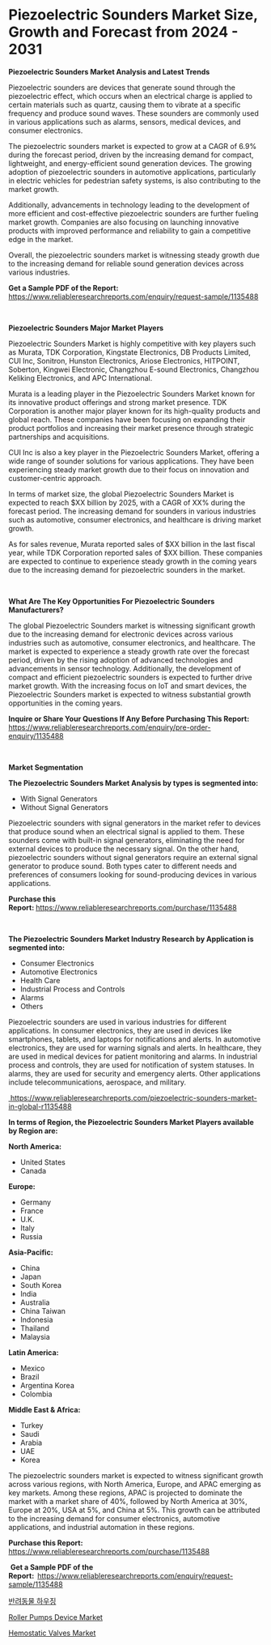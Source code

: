 <p><h1>Piezoelectric Sounders Market Size, Growth and Forecast from 2024 - 2031</h1></p><p><strong>Piezoelectric Sounders Market Analysis and Latest Trends</strong></p>
<p><p>Piezoelectric sounders are devices that generate sound through the piezoelectric effect, which occurs when an electrical charge is applied to certain materials such as quartz, causing them to vibrate at a specific frequency and produce sound waves. These sounders are commonly used in various applications such as alarms, sensors, medical devices, and consumer electronics.</p><p>The piezoelectric sounders market is expected to grow at a CAGR of 6.9% during the forecast period, driven by the increasing demand for compact, lightweight, and energy-efficient sound generation devices. The growing adoption of piezoelectric sounders in automotive applications, particularly in electric vehicles for pedestrian safety systems, is also contributing to the market growth.</p><p>Additionally, advancements in technology leading to the development of more efficient and cost-effective piezoelectric sounders are further fueling market growth. Companies are also focusing on launching innovative products with improved performance and reliability to gain a competitive edge in the market.</p><p>Overall, the piezoelectric sounders market is witnessing steady growth due to the increasing demand for reliable sound generation devices across various industries.</p></p>
<p><strong>Get a Sample PDF of the Report:&nbsp;</strong> <a href="https://www.reliableresearchreports.com/enquiry/request-sample/1135488">https://www.reliableresearchreports.com/enquiry/request-sample/1135488</a></p>
<p>&nbsp;</p>
<p><strong>Piezoelectric Sounders Major Market Players</strong></p>
<p><p>Piezoelectric Sounders Market is highly competitive with key players such as Murata, TDK Corporation, Kingstate Electronics, DB Products Limited, CUI Inc, Sonitron, Hunston Electronics, Ariose Electronics, HITPOINT, Soberton, Kingwei Electronic, Changzhou E-sound Electronics, Changzhou Keliking Electronics, and APC International.</p><p>Murata is a leading player in the Piezoelectric Sounders Market known for its innovative product offerings and strong market presence. TDK Corporation is another major player known for its high-quality products and global reach. These companies have been focusing on expanding their product portfolios and increasing their market presence through strategic partnerships and acquisitions.</p><p>CUI Inc is also a key player in the Piezoelectric Sounders Market, offering a wide range of sounder solutions for various applications. They have been experiencing steady market growth due to their focus on innovation and customer-centric approach.</p><p>In terms of market size, the global Piezoelectric Sounders Market is expected to reach $XX billion by 2025, with a CAGR of XX% during the forecast period. The increasing demand for sounders in various industries such as automotive, consumer electronics, and healthcare is driving market growth.</p><p>As for sales revenue, Murata reported sales of $XX billion in the last fiscal year, while TDK Corporation reported sales of $XX billion. These companies are expected to continue to experience steady growth in the coming years due to the increasing demand for piezoelectric sounders in the market.</p></p>
<p>&nbsp;</p>
<p><strong>What Are The Key Opportunities For Piezoelectric Sounders Manufacturers?</strong></p>
<p><p>The global Piezoelectric Sounders market is witnessing significant growth due to the increasing demand for electronic devices across various industries such as automotive, consumer electronics, and healthcare. The market is expected to experience a steady growth rate over the forecast period, driven by the rising adoption of advanced technologies and advancements in sensor technology. Additionally, the development of compact and efficient piezoelectric sounders is expected to further drive market growth. With the increasing focus on IoT and smart devices, the Piezoelectric Sounders market is expected to witness substantial growth opportunities in the coming years.</p></p>
<p><strong>Inquire or Share Your Questions If Any Before Purchasing This Report:</strong> <a href="https://www.reliableresearchreports.com/enquiry/pre-order-enquiry/1135488">https://www.reliableresearchreports.com/enquiry/pre-order-enquiry/1135488</a></p>
<p>&nbsp;</p>
<p><strong>Market Segmentation</strong></p>
<p><strong>The Piezoelectric Sounders Market Analysis by types is segmented into:</strong></p>
<p><ul><li>With Signal Generators</li><li>Without Signal Generators</li></ul></p>
<p><p>Piezoelectric sounders with signal generators in the market refer to devices that produce sound when an electrical signal is applied to them. These sounders come with built-in signal generators, eliminating the need for external devices to produce the necessary signal. On the other hand, piezoelectric sounders without signal generators require an external signal generator to produce sound. Both types cater to different needs and preferences of consumers looking for sound-producing devices in various applications.</p></p>
<p><strong>Purchase this Report:&nbsp;</strong><a href="https://www.reliableresearchreports.com/purchase/1135488">https://www.reliableresearchreports.com/purchase/1135488</a></p>
<p>&nbsp;</p>
<p><strong>The Piezoelectric Sounders Market Industry Research by Application is segmented into:</strong></p>
<p><ul><li>Consumer Electronics</li><li>Automotive Electronics</li><li>Health Care</li><li>Industrial Process and Controls</li><li>Alarms</li><li>Others</li></ul></p>
<p><p>Piezoelectric sounders are used in various industries for different applications. In consumer electronics, they are used in devices like smartphones, tablets, and laptops for notifications and alerts. In automotive electronics, they are used for warning signals and alerts. In healthcare, they are used in medical devices for patient monitoring and alarms. In industrial process and controls, they are used for notification of system statuses. In alarms, they are used for security and emergency alerts. Other applications include telecommunications, aerospace, and military.</p></p>
<p><a href="https://www.reliableresearchreports.com/piezoelectric-sounders-market-in-global-r1135488">&nbsp;https://www.reliableresearchreports.com/piezoelectric-sounders-market-in-global-r1135488</a></p>
<p><strong>In terms of Region, the Piezoelectric Sounders Market Players available by Region are:</strong></p>
<p>
    <p> <strong> North America: </strong>
        <ul>
            <li>United States</li>
            <li>Canada</li>
        </ul>
        </p> 
    <p> <strong> Europe: </strong>
        <ul>
            <li>Germany</li>
            <li>France</li>
            <li>U.K.</li>
            <li>Italy</li>
            <li>Russia</li>
        </ul>
        </p> 
    <p> <strong> Asia-Pacific: </strong>
        <ul>
            <li>China</li>
            <li>Japan</li>
            <li>South Korea</li>
            <li>India</li>
            <li>Australia</li>
            <li>China Taiwan</li>
            <li>Indonesia</li>
            <li>Thailand</li>
            <li>Malaysia</li>
        </ul>
        </p> 
    <p> <strong> Latin America: </strong>
        <ul>
            <li>Mexico</li>
            <li>Brazil</li>
            <li>Argentina Korea</li>
            <li>Colombia</li>
        </ul>
        </p> 
    <p> <strong> Middle East & Africa: </strong>
        <ul>
            <li>Turkey</li>
            <li>Saudi</li>
            <li>Arabia</li>
            <li>UAE</li>
            <li>Korea</li>
        </ul>
    </p>
    </p>
<p><p>The piezoelectric sounders market is expected to witness significant growth across various regions, with North America, Europe, and APAC emerging as key markets. Among these regions, APAC is projected to dominate the market with a market share of 40%, followed by North America at 30%, Europe at 20%, USA at 5%, and China at 5%. This growth can be attributed to the increasing demand for consumer electronics, automotive applications, and industrial automation in these regions.</p></p>
<p><strong>Purchase this Report: </strong><a href="https://www.reliableresearchreports.com/purchase/1135488">https://www.reliableresearchreports.com/purchase/1135488</a></p>
<p>&nbsp;<strong>Get a Sample PDF of the Report:&nbsp;&nbsp;</strong><a href="https://www.reliableresearchreports.com/enquiry/request-sample/1135488">https://www.reliableresearchreports.com/enquiry/request-sample/1135488</a></p>
<p><strong></strong></p>
<p><p><a href="https://github.com/laholand/Market-Research-Report-List-3/blob/main/474977527676.md">반려동물 하우징</a></p><p><a href="https://www.linkedin.com/pulse/roller-pumps-device-market-comprehensive-assessment-type-tfkke?trackingId=%2FZeIj1GE269DxZUU3MIQBA%3D%3D">Roller Pumps Device Market</a></p><p><a href="https://www.linkedin.com/pulse/decoding-hemostatic-valves-market-metrics-share-trends-9t4ke?trackingId=eOgLyMjejesiL4XhYD6lJw%3D%3D">Hemostatic Valves Market</a></p></p>